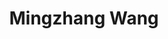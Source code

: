 ---
layout: profile
title: Mingzhang Wang
description: 
img: assets/img/mingzhang_wang.jpg
redirect:
year: 2020
category: PhD Students
email: oier0528@sjtu.edu.cn
---